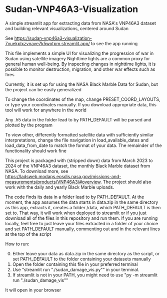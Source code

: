 # Sudan-VNP46A3-Visualization
A simple streamlit app for extracting data from NASA's VNP46A3 dataset and building relevant visualizations, centered around Sudan

See https://sudan-vnp46a3-visualization-7vuekplxzvnave7k5wotpm.streamlit.app/ to see the app running

This file implements a simple UI for visualizing the progression of war in Sudan using satellite imagery
Nighttime lights are a common proxy for general human well-being. By inspecting changes in nighttime lights,
it is possible to monitor destruction, migration, and other war effects such as fires

Currently, it is set up for using the NASA Black Marble Data for Sudan, but the project can be easily generalized

To change the coordinates of the map, change PRESET_COORD_LAYOUTS, or type your coordinates manually. If you download appropriate data, this tool will work for anywhere in the world

Any .h5 data in the folder lead to by PATH_DEFAULT will be parsed and plotted by the program

To view other, differently formatted satellite data with sufficiently similar interpretations, change the file navigation in load_available_dates and load_data_from_date to match the format of your data. The remainder of the functionality should work fine

This project is packaged with (stripped down) data from March 2023 to 2024 of the VNP46A3 dataset, the monthly Black Marble dataset from NASA. To download more, see https://ladsweb.modaps.eosdis.nasa.gov/missions-and-measurements/products/VNP46A3/#overview. The project should also work with the daily and yearly Black Marble uploads.

The code finds its data in a folder lead to by PATH_DEFAULT. At the moment, the app assumes the data starts in data.zip in the same directory as this app, extracts it, creates a folder /data, which PATH_DEFAULT is then set to. That way, it will work when deployed to streamlit or if you just download all of the files in this repository and run them. If you are running locally, feel free to just leave your files extracted in a folder of your choice and set PATH_DEFAULT manually,
commenting out and in the relevant lines at the top of the script

How to run:
  
  0. Either leave your data as data.zip in the same directory as the script, or set PATH_DEFAULT to the folder containing your datasets manually
  1. Open the folder containing this file in your preferred terminal
  2. Use "streamlit run "./sudan_damage_vis.py"" in your terminal.
  3. If streamlit is not in your PATH, you might need to use "py -m streamlit run "./sudan_damage_vis""

It will open in your browser
